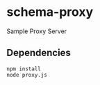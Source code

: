 schema-proxy
==========

Sample Proxy Server

Dependencies
------------
    npm install
    node proxy.js
